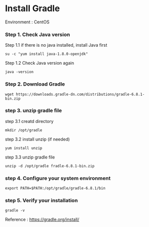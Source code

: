 # Install Gradle

Environment : CentOS

### **Step 1. Check Java version**

 Step 1.1 if there is no java installed, install Java first

    su -c "yum install java-1.8.0-openjdk"


Step 1.2 Check Java version again

    java -version

### **Step 2. Download Gradle**

    wget https://downloads.gradle-dn.com/distributions/gradle-6.8.1-bin.zip

### **step 3. unzip gradle file**

step 3.1 creatd directory

    mkdir /opt/gradle

step 3.2 install unzip (if needed)

    yum install unzip

step 3.3 unzip gradle file

    unzip -d /opt/gradle fradle-6.8.1-bin.zip

### **step 4. Configure your system environment**

    export PATH=$PATH:/opt/gradle/gradle-6.8.1/bin

    
### **step 5. Verify your installation**

    gradle -v

Reference : https://gradle.org/install/